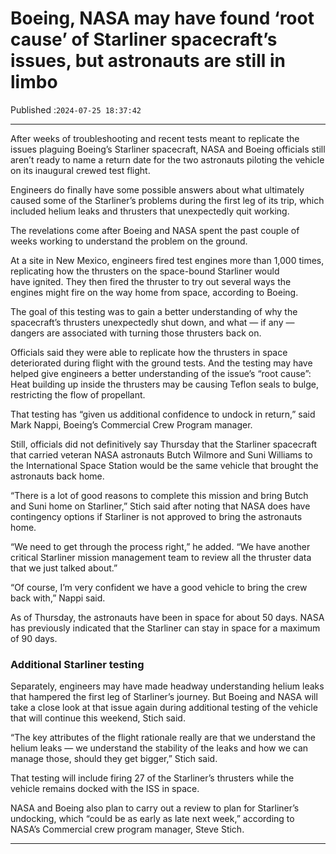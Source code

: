 # Boeing, NASA may have found ‘root cause’ of Starliner spacecraft’s issues, but astronauts are still in limbo

Published :`2024-07-25 18:37:42`

---

After weeks of troubleshooting and recent tests meant to replicate the issues plaguing Boeing’s Starliner spacecraft, NASA and Boeing officials still aren’t ready to name a return date for the two astronauts piloting the vehicle on its inaugural crewed test flight.

Engineers do finally have some possible answers about what ultimately caused some of the Starliner’s problems during the first leg of its trip, which included helium leaks and thrusters that unexpectedly quit working.

The revelations come after Boeing and NASA spent the past couple of weeks working to understand the problem on the ground.

At a site in New Mexico, engineers fired test engines more than 1,000 times, replicating how the thrusters on the space-bound Starliner would have ignited. They then fired the thruster to try out several ways the engines might fire on the way home from space, according to Boeing.

The goal of this testing was to gain a better understanding of why the spacecraft’s thrusters unexpectedly shut down, and what — if any — dangers are associated with turning those thrusters back on.

Officials said they were able to replicate how the thrusters in space deteriorated during flight with the ground tests. And the testing may have helped give engineers a better understanding of the issue’s “root cause”: Heat building up inside the thrusters may be causing Teflon seals to bulge, restricting the flow of propellant.

That testing has “given us additional confidence to undock in return,” said Mark Nappi, Boeing’s Commercial Crew Program manager.

Still, officials did not definitively say Thursday that the Starliner spacecraft that carried veteran NASA astronauts Butch Wilmore and Suni Williams to the International Space Station would be the same vehicle that brought the astronauts back home.

“There is a lot of good reasons to complete this mission and bring Butch and Suni home on Starliner,” Stich said after noting that NASA does have contingency options if Starliner is not approved to bring the astronauts home.

“We need to get through the process right,” he added. “We have another critical Starliner mission management team to review all the thruster data that we just talked about.”

“Of course, I’m very confident we have a good vehicle to bring the crew back with,” Nappi said.

As of Thursday, the astronauts have been in space for about 50 days. NASA has previously indicated that the Starliner can stay in space for a maximum of 90 days.

### Additional Starliner testing

Separately, engineers may have made headway understanding helium leaks that hampered the first leg of Starliner’s journey. But Boeing and NASA will take a close look at that issue again during additional testing of the vehicle that will continue this weekend, Stich said.

“The key attributes of the flight rationale really are that we understand the helium leaks — we understand the stability of the leaks and how we can manage those, should they get bigger,” Stich said.

That testing will include firing 27 of the Starliner’s thrusters while the vehicle remains docked with the ISS in space.

NASA and Boeing also plan to carry out a review to plan for Starliner’s undocking, which “could be as early as late next week,” according to NASA’s Commercial crew program manager, Steve Stich.

---

